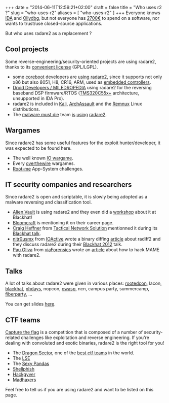 +++
date = "2014-06-11T12:59:21+02:00"
draft = false
title = "Who uses r2 ?"
slug = "who-uses-r2"
aliases = [
	"who-uses-r2"
]
+++
Everyone knows [IDA]( https://www.hex-rays.com/products/ida/ ) and [Ollydbg]( http://www.ollydbg.de/ ), but not everyone has [2700€]( http://rada.re/r/cmp.html ) to spend on a software, nor wants to trust/use closed-source applications.

But who uses radare2 as a replacement ?

## Cool projects
Some reverse-engineering/security-oriented projects are using radare2, thanks to its [convenient license]( https://github.com/radare/radare2/blob/master/COPYING.LESSER ) (GPL/LGPL).

- some [coreboot]( http://www.coreboot.org/ ) developers are [using radare2]( http://wiki.bios.io/doku.php ), since it supports not only x86
but also 8051, H8, CR16, ARM, used as [embedded controllers]( http://www.coreboot.org/Embedded_controller ).
- [Droid Developers / MILEDROPEDIA]( http://droid-dev.mobi) using radare2 for the reversing baseband DSP firmware/RTOS ([TMS320C55x+]( http://droid-developers.org/wiki/Wrigley_3G ) architecture, unsupported in IDA Pro).
- radare2 is included in [Kali]( http://www.kali.org/ ), [ArchAssault]( https://archassault.org/ ) and the [Remnux]( http://zeltser.com/remnux/ ) Linux distributions.
- The [malware must die]( http://malwaremustdie.org/ ) team [is]( https://twitter.com/MalwareMustDie/status/479034806592745472 ) [using](  https://code.google.com/p/malwaremustdie/wiki/MalwareMustDie_RemnuxTips ) [radare2]( http://blog.malwaremustdie.org/2012/09/slight-changes-in-shellcode-dropper.html ).

## Wargames
Since radare2 has some useful features for the exploit hunter/developer, it was expected to be found here.

- The well known [IO wargame]( http://io.smashthestack.org/ ).
- Every [overthewire]( http://overthewire.org/wargames/ ) wargames.
- [Root-me](http://www.root-me.org/en/Challenges/App-System/) App-System challenges.

## IT security companies and researchers
Since radare2 is open and scriptable, it is slowly being adopted as a malware reversing and classification tool.

- [Alien Vault]( http://www.alienvault.com/open-threat-exchange/blog/osx-leveragea-analysis ) is using radare2 and they even did a [workshop]( http://multimedia.telos.com/blog/how-can-collaborative-threat-intelligence-benefit-you ) about it at Blackhat!
- [Bloomcraft]( http://bloomcraft.net/home/careers ) is mentioning it on their career page.
- [Craig Heffner]( http://www.devttys0.com/ ) from [Tactical Network Solution]( http://www.tacnetsol.com/ ) mentionned it during its [Blackhat talk]( http://www.devttys0.com/wp-content/uploads/2014/04/FindingAndReversingBackdoors.pdf ).
- [nitr0usmx]( https://twitter.com/nitr0usmx ) from [IOActive]( http://ioactive.com/ ) wrote a binary diffing [article]( http://chatsubo-labs.blogspot.fr/2013/10/binary-diffing-visual-en-linux-con.html ) about radiff2 and they  discuss radare2 during their [Blackhat 2012]( https://media.blackhat.com/bh-us-12/Briefings/Santamarta/BH_US_12_Santamarta_Backdoors_Slides.pdf ) talk.
- [Pau Oliva]( http://pof.eslack.org/ ) from [viaForensics]( https://viaforensics.com/ ) wrote an [article]( http://pof.eslack.org/2014/04/08/hacking-super-street-fighter-ii-turbo-part-2/ ) about how to hack MAME with radare2.

## Talks
A lot of talks about radare2 were given in various places: [rootedcon]( http://rootedcon.es/ ), lacon, [blackhat]( https://www.blackhat.com/ ),  [phdays]( http://www.phdays.com/ ), nopcon, [owasp]( https://www.owasp.org/index.php/Main_Page ), ncn, campus party, summercamp, [fiberparty]( https://twitter.com/fiberparty ), ...

You can get slides [here]( http://radare.org/y/?p=talks ).

## CTF teams
[Capture the flag]( https://en.wikipedia.org/wiki/Capture_the_flag#Computer_security ) is a competition that is composed of a number of security-related challenges like exploitation and reverse engineering. If you're dealing with convoluted and exotic binaries, radare2 is the right tool for you!

- The [Dragon Sector]( http://blog.dragonsector.pl/2014/04/plaid-ctf-2014-tiffany-writeup.html ), one of the [best ctf teams]( https://ctftime.org/team/3329 ) in the world.
- The [LSE]( http://blog.lse.epita.fr/articles/14-defcon2k12-prequals-pwn300-writeup.html )
- The [Sexy Pandas]( http://nopsr.us/ctf2008qual/rev500.html )
- [Shellphish]( http://shellphish.net/ )
- [Hackgyver]( http://www.hackgyver.org/ )
- [Madhaxers]( https://www.facebook.com/Madhaxers )

Feel free to tell us if you are using radare2 and want to be listed on this page.
